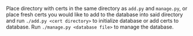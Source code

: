 Place directory with certs in the same directory as `add.py` and `manage.py`, or place fresh certs you would like to add to the database into said directory and run `./add.py <cert directory>` to initialize database or add certs to database. Run `./manage.py <database file>` to manage the database.
